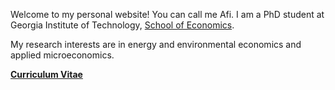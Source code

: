 Welcome to my personal website! You can call me Afi. I am a PhD student at Georgia Institute of Technology, [School of Economics](https://econ.gatech.edu).

My research interests are in energy and environmental economics and applied microeconomics.

__[Curriculum Vitae](/pdf/cv_Afi.pdf)__ 
